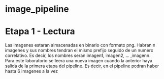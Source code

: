 # image_pipeline
# Etapa 1 - Lectura
Las imagenes estaran almacenadas en binario con formato png.  Habran n imagenes y sus nombres tendran el mismo prefijo seguido de un numero correlativo.  Es decir,  los nombres seran imagen1,  imagen2,  ...  ,imagenn. Para este laboratorio se leera una nueva imagen cuando la anterior haya salida de la primera etapa del pipeline.  Es decir, en el pipeline podran haber hasta 6 imagenes a la vez
